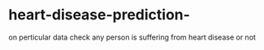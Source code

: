 # heart-disease-prediction-
on perticular data check any person is suffering from heart disease or not 
